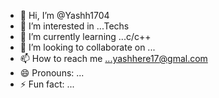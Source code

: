 - 👋 Hi, I’m @Yashh1704
- 👀 I’m interested in ...Techs
- 🌱 I’m currently learning ...c/c++
- 💞️ I’m looking to collaborate on ...
- 📫 How to reach me ...yashhere17@gmal.com
- 😄 Pronouns: ...
- ⚡ Fun fact: ...

<!---
Yashh1704/Yashh1704 is a ✨ special ✨ repository because its `README.md` (this file) appears on your GitHub profile.
You can click the Preview link to take a look at your changes.
--->
